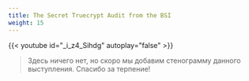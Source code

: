```yaml
---
title: The Secret Truecrypt Audit from the BSI
weight: 15
---
```


{{< youtube id="_i_z4_Sihdg" autoplay="false" >}}

>Здесь ничего нет, но скоро мы добавим стенограмму данного выступления. Спасибо за терпение!
